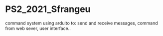 # PS2_2021_Sfrangeu
command system using arduito to: send and receive messages, command from web sever, user interface..
